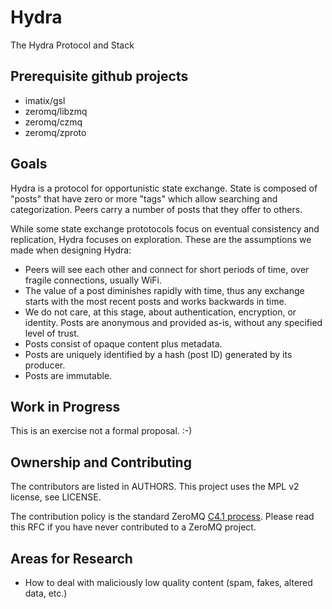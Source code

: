 # Hydra

The Hydra Protocol and Stack

## Prerequisite github projects

- imatix/gsl
- zeromq/libzmq
- zeromq/czmq
- zeromq/zproto

## Goals

Hydra is a protocol for opportunistic state exchange. State is composed of "posts" that have zero or more "tags" which allow searching and categorization. Peers carry a number of posts that they offer to others.

While some state exchange prototocols focus on eventual consistency and replication, Hydra focuses on exploration. These are the assumptions we made when designing Hydra:

* Peers will see each other and connect for short periods of time, over fragile connections, usually WiFi.
* The value of a post diminishes rapidly with time, thus any exchange starts with the most recent posts and works backwards in time.
* We do not care, at this stage, about authentication, encryption, or identity. Posts are anonymous and provided as-is, without any specified level of trust.
* Posts consist of opaque content plus metadata.
* Posts are uniquely identified by a hash (post ID) generated by its producer.
* Posts are immutable.

## Work in Progress

This is an exercise not a formal proposal. :-)

## Ownership and Contributing

The contributors are listed in AUTHORS. This project uses the MPL v2 license, see LICENSE.

The contribution policy is the standard ZeroMQ [C4.1 process](http://rfc.zeromq.org/spec:22). Please read this RFC if you have never contributed to a ZeroMQ project.

## Areas for Research

* How to deal with maliciously low quality content (spam, fakes, altered data, etc.)
